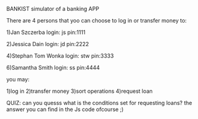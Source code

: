 BANKIST simulator of a banking APP

There are 4 persons that yoo can choose to log in or transfer money to:

1)Jan Szczerba
login: js
pin:1111

2)Jessica Dain
login: jd
pin:2222

4)Stephan Tom Wonka
login: stw
pin:3333

6)Samantha Smith
login: ss
pin:4444

you may:

1)log in
2)transfer money
3)sort operations
4)request loan

QUIZ:
can you quesss what is the conditions set for requesting loans? 
the answer you can find in the Js code ofcourse ;)
